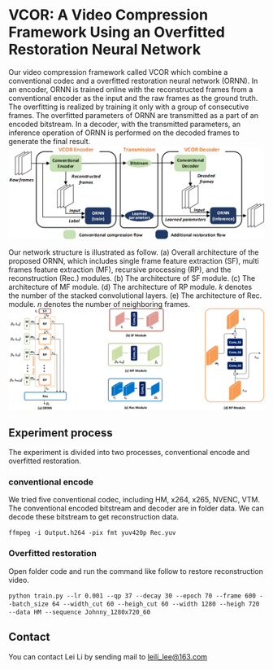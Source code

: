 # VCOR: A Video Compression Framework Using an Overfitted Restoration Neural Network


Our video compression framework called VCOR which combine a conventional codec and a overfitted restoration neural network (ORNN). In an encoder, ORNN is trained online with the reconstructed frames from a conventional encoder as the input and the raw frames as the ground truth. The overfitting is realized by training it only with a group of consecutive frames. The overfitted parameters of ORNN are transmitted as a part of an encoded bitstream. In a decoder, with the transmitted parameters, an inference operation of ORNN is performed on the decoded frames to generate the final result.
![framework](./img/framework.png)

Our network structure is illustrated as follow. (a) Overall architecture of the proposed ORNN, which includes single frame feature extraction (SF), multi frames feature extraction (MF), recursive processing (RP), and the reconstruction (Rec.) modules. (b) The architecture of SF module. (c) The architecture of MF module. (d) The architecture of RP module. $k$ denotes the number of the stacked convolutional layers. (e) The architecture of Rec. module. $n$ denotes the number of neighboring frames.
![network](./img/network.png)

## Experiment process
The experiment is divided into two processes, conventional encode and overfitted restoration.
### conventional encode
We tried five conventional codec, including HM, x264, x265, NVENC, VTM. The conventional encoded bitstream and decoder are in folder data. We can decode these bitstream to get reconstruction data.
```
ffmpeg -i Output.h264 -pix fmt yuv420p Rec.yuv
```

### Overfitted restoration
Open folder code and run the command like follow to restore reconstruction video.
```
python train.py --lr 0.001 --qp 37 --decay 30 --epoch 70 --frame 600 --batch_size 64 --width_cut 60 --heigh_cut 60 --width 1280 --heigh 720 --data HM --sequence Johnny_1280x720_60
```


## Contact
You can contact Lei Li by sending mail to leili_lee@163.com